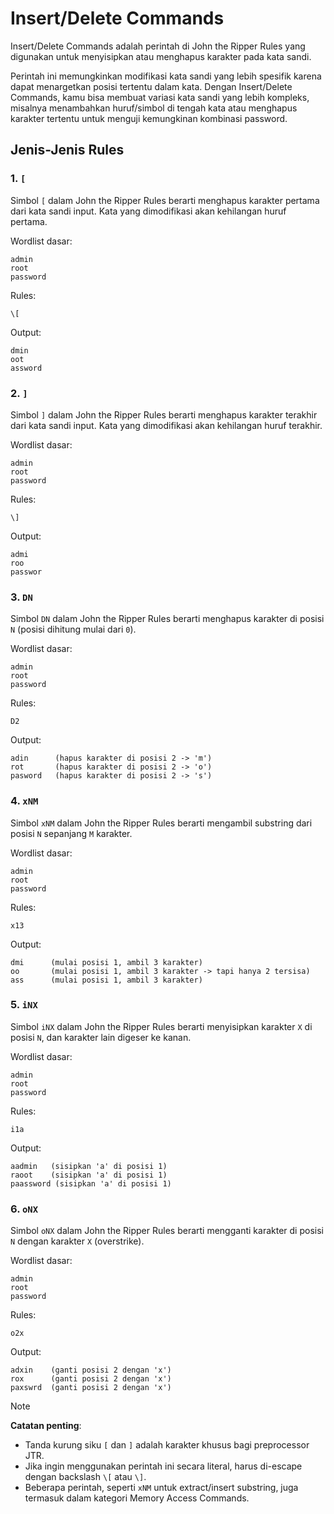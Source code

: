 # Insert/Delete Commands

Insert/Delete Commands adalah perintah di John the Ripper Rules yang digunakan untuk menyisipkan atau menghapus karakter pada kata sandi.

Perintah ini memungkinkan modifikasi kata sandi yang lebih spesifik karena dapat menargetkan posisi tertentu dalam kata. Dengan Insert/Delete Commands, kamu bisa membuat variasi kata sandi yang lebih kompleks, misalnya menambahkan huruf/simbol di tengah kata atau menghapus karakter tertentu untuk menguji kemungkinan kombinasi password.

## Jenis-Jenis Rules

### 1. `[`

Simbol `[` dalam John the Ripper Rules berarti menghapus karakter pertama dari kata sandi input. Kata yang dimodifikasi akan kehilangan huruf pertama.

Wordlist dasar:

```
admin
root
password
```

Rules:

```
\[
```

Output:

```
dmin
oot
assword
```

### 2. `]`

Simbol `]` dalam John the Ripper Rules berarti menghapus karakter terakhir dari kata sandi input. Kata yang dimodifikasi akan kehilangan huruf terakhir.

Wordlist dasar:

```
admin
root
password
```

Rules:

```
\]
```

Output:

```
admi
roo
passwor
```

### 3. `DN`

Simbol `DN` dalam John the Ripper Rules berarti menghapus karakter di posisi `N` (posisi dihitung mulai dari `0`).

Wordlist dasar:

```
admin
root
password
```

Rules:

```
D2
```

Output:

```
adin      (hapus karakter di posisi 2 -> 'm')
rot       (hapus karakter di posisi 2 -> 'o')
pasword   (hapus karakter di posisi 2 -> 's')
```

### 4. `xNM`

Simbol `xNM` dalam John the Ripper Rules berarti mengambil substring dari posisi `N` sepanjang `M` karakter.

Wordlist dasar:

```
admin
root
password
```

Rules:

```
x13
```

Output:

```
dmi      (mulai posisi 1, ambil 3 karakter)
oo       (mulai posisi 1, ambil 3 karakter -> tapi hanya 2 tersisa)
ass      (mulai posisi 1, ambil 3 karakter)
```

### 5. `iNX`

Simbol `iNX` dalam John the Ripper Rules berarti menyisipkan karakter `X` di posisi `N`, dan karakter lain digeser ke kanan.

Wordlist dasar:

```
admin
root
password
```

Rules:

```
i1a
```

Output:

```
aadmin   (sisipkan 'a' di posisi 1)
raoot    (sisipkan 'a' di posisi 1)
paassword (sisipkan 'a' di posisi 1)
```

### 6. `oNX`

Simbol `oNX` dalam John the Ripper Rules berarti mengganti karakter di posisi `N` dengan karakter `X` (overstrike).

Wordlist dasar:

```
admin
root
password
```

Rules:

```
o2x
```

Output:

```
adxin    (ganti posisi 2 dengan 'x')
rox      (ganti posisi 2 dengan 'x')
paxswrd  (ganti posisi 2 dengan 'x')
```

> [!NOTE]
> **Catatan penting**:
>
> - Tanda kurung siku `[` dan `]` adalah karakter khusus bagi preprocessor JTR.
> - Jika ingin menggunakan perintah ini secara literal, harus di-escape dengan backslash `\[` atau `\]`.
> - Beberapa perintah, seperti `xNM` untuk extract/insert substring, juga termasuk dalam kategori Memory Access Commands.
